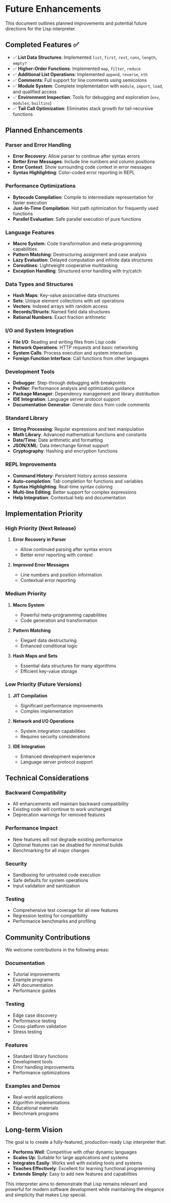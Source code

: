 # Future Enhancements

This document outlines planned improvements and potential future directions for the Lisp interpreter.

## Completed Features ✅

- ✅ **List Data Structures**: Implemented `list`, `first`, `rest`, `cons`, `length`, `empty?`
- ✅ **Higher-Order Functions**: Implemented `map`, `filter`, `reduce`
- ✅ **Additional List Operations**: Implemented `append`, `reverse`, `nth`
- ✅ **Comments**: Full support for line comments using semicolons
- ✅ **Module System**: Complete implementation with `module`, `import`, `load`, and qualified access
- ✅ **Environment Inspection**: Tools for debugging and exploration (`env`, `modules`, `builtins`)
- ✅ **Tail Call Optimization**: Eliminates stack growth for tail-recursive functions

## Planned Enhancements

### Parser and Error Handling

- **Error Recovery**: Allow parser to continue after syntax errors
- **Better Error Messages**: Include line numbers and column positions
- **Error Context**: Show surrounding code context in error messages
- **Syntax Highlighting**: Color-coded error reporting in REPL

### Performance Optimizations

- **Bytecode Compilation**: Compile to intermediate representation for faster execution
- **Just-In-Time Compilation**: Hot path optimization for frequently used functions
- **Parallel Evaluation**: Safe parallel execution of pure functions

### Language Features

- **Macro System**: Code transformation and meta-programming capabilities
- **Pattern Matching**: Destructuring assignment and case analysis
- **Lazy Evaluation**: Delayed computation and infinite data structures
- **Coroutines**: Lightweight cooperative multitasking
- **Exception Handling**: Structured error handling with try/catch

### Data Types and Structures

- **Hash Maps**: Key-value associative data structures
- **Sets**: Unique element collections with set operations
- **Vectors**: Indexed arrays with random access
- **Records/Structs**: Named field data structures
- **Rational Numbers**: Exact fraction arithmetic

### I/O and System Integration

- **File I/O**: Reading and writing files from Lisp code
- **Network Operations**: HTTP requests and basic networking
- **System Calls**: Process execution and system interaction
- **Foreign Function Interface**: Call functions from other languages

### Development Tools

- **Debugger**: Step-through debugging with breakpoints
- **Profiler**: Performance analysis and optimization guidance
- **Package Manager**: Dependency management and library distribution
- **IDE Integration**: Language server protocol support
- **Documentation Generator**: Generate docs from code comments

### Standard Library

- **String Processing**: Regular expressions and text manipulation
- **Math Library**: Advanced mathematical functions and constants
- **Date/Time**: Date arithmetic and formatting
- **JSON/XML**: Data interchange format support
- **Cryptography**: Hashing and encryption functions

### REPL Improvements

- **Command History**: Persistent history across sessions
- **Auto-completion**: Tab completion for functions and variables
- **Syntax Highlighting**: Real-time syntax coloring
- **Multi-line Editing**: Better support for complex expressions
- **Help Integration**: Contextual help and documentation

## Implementation Priority

### High Priority (Next Release)

1. **Error Recovery in Parser**
   - Allow continued parsing after syntax errors
   - Better error reporting with context

2. **Improved Error Messages**
   - Line numbers and position information
   - Contextual error reporting

### Medium Priority

1. **Macro System**
   - Powerful meta-programming capabilities
   - Code generation and transformation

2. **Pattern Matching**
   - Elegant data destructuring
   - Enhanced conditional logic

3. **Hash Maps and Sets**
   - Essential data structures for many algorithms
   - Efficient key-value storage

### Low Priority (Future Versions)

1. **JIT Compilation**
   - Significant performance improvements
   - Complex implementation

2. **Network and I/O Operations**
   - System integration capabilities
   - Requires security considerations

3. **IDE Integration**
   - Enhanced development experience
   - Language server protocol support

## Technical Considerations

### Backward Compatibility

- All enhancements will maintain backward compatibility
- Existing code will continue to work unchanged
- Deprecation warnings for removed features

### Performance Impact

- New features will not degrade existing performance
- Optional features can be disabled for minimal builds
- Benchmarking for all major changes

### Security

- Sandboxing for untrusted code execution
- Safe defaults for system operations
- Input validation and sanitization

### Testing

- Comprehensive test coverage for all new features
- Regression testing for compatibility
- Performance benchmarks and profiling

## Community Contributions

We welcome contributions in the following areas:

### Documentation
- Tutorial improvements
- Example programs
- API documentation
- Performance guides

### Testing
- Edge case discovery
- Performance testing
- Cross-platform validation
- Stress testing

### Features
- Standard library functions
- Development tools
- Error handling improvements
- Performance optimizations

### Examples and Demos
- Real-world applications
- Algorithm implementations
- Educational materials
- Benchmark programs

## Long-term Vision

The goal is to create a fully-featured, production-ready Lisp interpreter that:

- **Performs Well**: Competitive with other dynamic languages
- **Scales Up**: Suitable for large applications and systems
- **Integrates Easily**: Works well with existing tools and systems
- **Teaches Effectively**: Excellent for learning functional programming
- **Extends Simply**: Easy to add new features and capabilities

This interpreter aims to demonstrate that Lisp remains relevant and powerful for modern software development while maintaining the elegance and simplicity that makes Lisp special.

